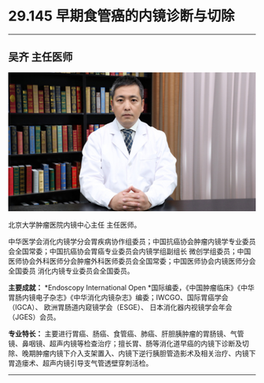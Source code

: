 # 29.145 早期食管癌的内镜诊断与切除

---

## 吴齐 主任医师

![1686478916333](image/c29_145/1686478916333.png)

北京大学肿瘤医院内镜中心主任 主任医师。

中华医学会消化内镜学分会胃疾病协作组委员；中国抗癌协会肿瘤内镜学专业委员会全国常委；中国抗癌协会胃癌专业委员会内镜学组副组长 微创学组委员；中国医师协会外科医师分会肿瘤外科医师委员会全国常委；中国医师协会内镜医师分会全国委员 消化内镜专业委员会全国委员。

**主要成就：** *Endoscopy International Open *国际编委，《中国肿瘤临床》《中华胃肠内镜电子杂志》《中华消化内镜杂志》编委；IWCGO、国际胃癌学会（IGCA）、 欧洲胃肠道内窥镜学会（ESGE）、 日本消化器内视镜学会年会（JGES）会员。

**专业特长：** 主要进行胃癌、肠癌、食管癌、肺癌、肝胆胰肿瘤的胃肠镜、气管镜、鼻咽镜、超声内镜等检查治疗；擅长胃、肠等消化道早癌的内镜下诊断及切除、晚期肿瘤内镜下介入支架置入、内镜下逆行胰胆管造影术及相关治疗、内镜下胃造瘘术、超声内镜引导支气管透壁穿刺活检。

---
